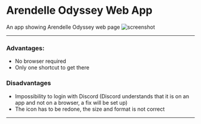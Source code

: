 # Arendelle Odyssey Web App
An app showing Arendelle Odyssey web page
![screenshot](https://cdn.discordapp.com/attachments/662735703284908067/763360782477295636/unknown.png)

---

### Advantages:
- No browser required
- Only one shortcut to get there

### Disadvantages
- Impossibility to login with Discord (Discord understands that it is on an app and not on a browser, a fix will be set up)
- The icon has to be redone, the size and format is not correct

---
